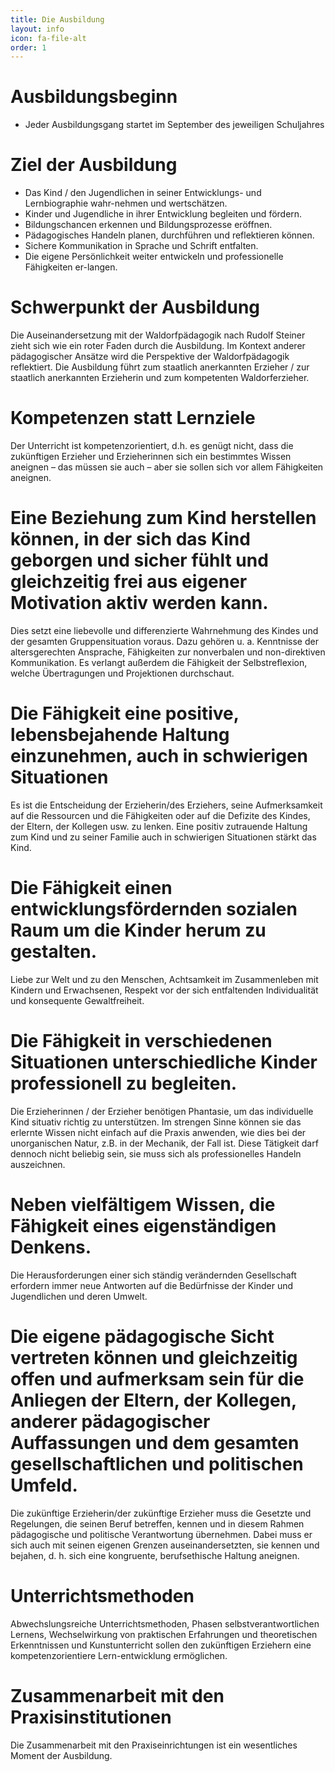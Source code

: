 ```yaml
---
title: Die Ausbildung
layout: info
icon: fa-file-alt
order: 1
---
```



# Ausbildungsbeginn
* Jeder Ausbildungsgang startet im September des jeweiligen Schuljahres

# Ziel der Ausbildung
* Das Kind / den Jugendlichen in seiner Entwicklungs- und Lernbiographie wahr-nehmen und wertschätzen.
* Kinder und Jugendliche in ihrer Entwicklung begleiten und fördern.
* Bildungschancen erkennen und Bildungsprozesse eröffnen.
* Pädagogisches Handeln planen, durchführen und reflektieren können.
* Sichere Kommunikation in Sprache und Schrift entfalten.
* Die eigene Persönlichkeit weiter entwickeln und professionelle Fähigkeiten er-langen.


# Schwerpunkt der Ausbildung

Die Auseinandersetzung mit der Waldorfpädagogik nach Rudolf Steiner zieht sich wie ein roter Faden durch die Ausbildung. Im Kontext anderer pädagogischer Ansätze wird die Perspektive der Waldorfpädagogik reflektiert.
Die Ausbildung führt zum staatlich anerkannten Erzieher / zur staatlich anerkannten Erzieherin und zum kompetenten Waldorferzieher.



# Kompetenzen statt Lernziele

Der Unterricht ist kompetenzorientiert, d.h. es genügt nicht, dass die zukünftigen Erzieher und Erzieherinnen sich ein bestimmtes Wissen aneignen – das müssen sie auch – aber sie sollen sich vor allem Fähigkeiten aneignen.


# Eine Beziehung zum Kind herstellen können, in der sich das Kind geborgen und sicher fühlt und gleichzeitig frei aus eigener Motivation aktiv werden kann.

Dies setzt eine liebevolle und differenzierte Wahrnehmung des Kindes und der gesamten Gruppensituation voraus. Dazu gehören u. a. Kenntnisse der altersgerechten Ansprache, Fähigkeiten zur nonverbalen und non-direktiven Kommunikation. Es verlangt außerdem die Fähigkeit der Selbstreflexion, welche Übertragungen und Projektionen durchschaut.


# Die Fähigkeit eine positive, lebensbejahende Haltung einzunehmen, auch in schwierigen Situationen

Es ist die Entscheidung der Erzieherin/des Erziehers, seine Aufmerksamkeit auf die Ressourcen und die Fähigkeiten oder auf die Defizite des Kindes, der Eltern, der Kollegen usw. zu lenken. Eine positiv zutrauende Haltung zum Kind und zu seiner Familie auch in schwierigen Situationen stärkt das Kind.


# Die Fähigkeit einen entwicklungsfördernden sozialen Raum um die Kinder herum zu gestalten.

Liebe zur Welt und zu den Menschen, Achtsamkeit im Zusammenleben mit Kindern und Erwachsenen, Respekt vor der sich entfaltenden Individualität und konsequente Gewaltfreiheit.

# Die Fähigkeit in verschiedenen Situationen unterschiedliche Kinder professionell zu begleiten.

Die Erzieherinnen / der Erzieher benötigen Phantasie, um das individuelle Kind situativ richtig zu unterstützen. Im strengen Sinne können sie das erlernte Wissen nicht einfach auf die Praxis anwenden, wie dies bei der unorganischen Natur, z.B. in der Mechanik, der Fall ist. Diese Tätigkeit darf dennoch nicht beliebig sein, sie muss sich als professionelles Handeln auszeichnen.

# Neben vielfältigem Wissen, die Fähigkeit eines eigenständigen Denkens.

Die Herausforderungen einer sich ständig verändernden Gesellschaft erfordern immer neue Antworten auf die Bedürfnisse der Kinder und Jugendlichen und deren Umwelt.

# Die eigene pädagogische Sicht vertreten können und gleichzeitig offen und aufmerksam sein für die Anliegen der Eltern, der Kollegen, anderer pädagogischer Auffassungen und dem gesamten gesellschaftlichen und politischen Umfeld.

Die zukünftige Erzieherin/der zukünftige Erzieher muss die Gesetzte und Regelungen, die seinen Beruf betreffen, kennen und in diesem Rahmen pädagogische und politische Verantwortung übernehmen. Dabei muss er sich auch mit seinen eigenen Grenzen auseinandersetzten, sie kennen und bejahen, d. h. sich eine kongruente, berufsethische Haltung aneignen.

# Unterrichtsmethoden

Abwechslungsreiche Unterrichtsmethoden, Phasen selbstverantwortlichen Lernens, Wechselwirkung von praktischen Erfahrungen und theoretischen Erkenntnissen und Kunstunterricht sollen den zukünftigen Erziehern eine kompetenzorientiere Lern-entwicklung ermöglichen.

# Zusammenarbeit mit den Praxisinstitutionen

Die Zusammenarbeit mit den Praxiseinrichtungen ist ein wesentliches Moment der Ausbildung.

